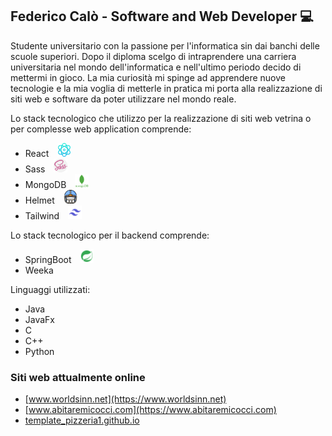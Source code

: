 ## Federico Calò - Software and Web Developer :computer: 

Studente universitario con la passione per l'informatica sin dai banchi delle scuole superiori. Dopo il diploma scelgo di intraprendere una carriera universitaria nel mondo dell'informatica e nell'ultimo periodo decido di mettermi in gioco. La mia curiosità mi spinge ad apprendere nuove tecnologie e la mia voglia di metterle in pratica mi porta alla realizzazione di siti web e software da poter utilizzare nel mondo reale. 

Lo stack tecnologico che utilizzo per la realizzazione di siti web vetrina o per complesse web application comprende:
- React [<img src="icons/physics.png" style="width:22px; margin-left:10px">](https://it.reactjs.org/)
- Sass [<img src="icons/sass.png" style="width:22px; margin-left:10px">](https://sass-lang.com/)
- MongoDB [<img src="icons/mongodb.png" style="width:22px; margin-left:10px">](https://www.mongodb.com/)
- Helmet [<img src="icons/football-helmet.png" style="width:22px; margin-left:10px">](https://helmetjs.github.io/)
- Tailwind [<img src="icons/tailwind-css.png" style="width:22px; margin-left:10px; background-color:white;">](https://tailwindcss.com/)

Lo stack tecnologico per il backend comprende:
- SpringBoot [<img src="icons/spring-boot.png" style="width:22px; margin-left:10px; background-color:white;">](https://spring.io/)
- Weeka

Linguaggi utilizzati:
- Java
- JavaFx
- C
- C++
- Python


### Siti web attualmente online

- [www.worldsinn.net](https://www.worldsinn.net)
- [www.abitaremicocci.com](https://www.abitaremicocci.com)
- [template_pizzeria1.github.io](https://fedcal.github.io/template_pizzeria1.github.io/)
